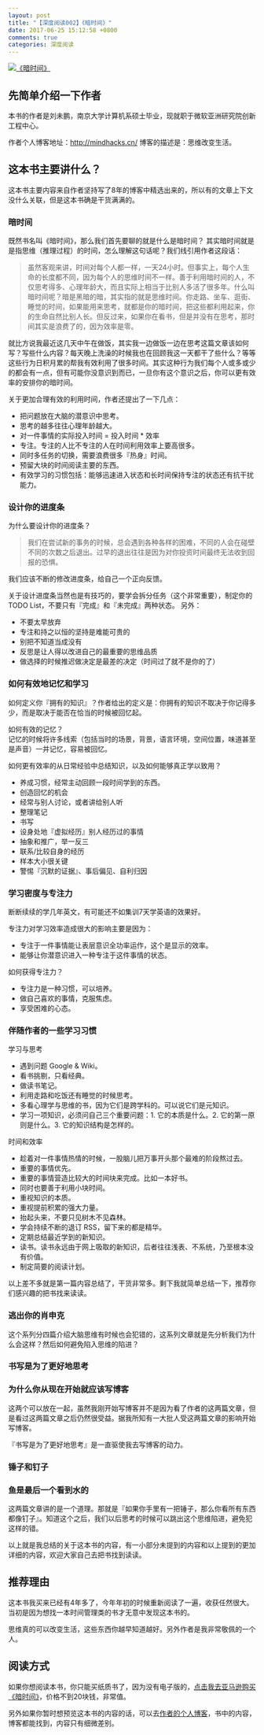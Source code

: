 ```yaml
---
layout: post
title: "【深度阅读002】《暗时间》"
date: 2017-06-25 15:12:58 +0800
comments: true
categories: 深度阅读
---
```


[![《暗时间》](https://images-cn.ssl-images-amazon.com/images/I/41XhpA%2BqiVL._SX358_BO1,204,203,200_.jpg)](https://www.amazon.cn/dp/B005DSK4W8/?ie=UTF8&tag=forecho0c-23)

## 先简单介绍一下作者

本书的作者是刘未鹏，南京大学计算机系硕士毕业，现就职于微软亚洲研究院创新工程中心。

作者个人博客地址：<http://mindhacks.cn/> 
博客的描述是：思维改变生活。

<!--more-->

## 这本书主要讲什么？

这本书主要内容来自作者坚持写了8年的博客中精选出来的，所以有的文章上下文没什么关联，但是这本书确是干货满满的。

### 暗时间

既然书名叫《暗时间》，那么我们首先要聊的就是什么是暗时间？
其实暗时间就是是指思维（推理过程）的时间，怎么理解这句话呢？我们线引用作者这段话：

> 虽然客观来讲，时间对每个人都一样，一天24小时。但事实上，每个人生命的长度都不同，因为每个人的思维时间不一样。善于利用暗时间的人，不仅思考得多、心理年龄大，而且实际上相当于比别人多活了很多年。什么叫暗时间呢？暗是黑暗的暗，其实指的就是思维时间。你走路、坐车、逛街、睡觉的时间，如果能用来思考，就都是你的暗时间，把这些都利用起来，你的生命自然比别人长。但反过来，如果你在看书，但是并没有在思考，那时间其实是浪费了的，因为效率是零。

就比方说我最近这几天中午在做饭，其实我一边做饭一边在思考这篇文章该如何写？写些什么内容？每天晚上洗澡的时候我也在回顾我这一天都干了些什么？等等这些行为日积月累的帮我有效利用了很多时间。其实这种行为我们每个人或多或少的都会有一点，但有可能你没意识到而已，一旦你有这个意识之后，你可以更有效率的安排你的暗时间。

关于更加合理有效的利用时间，作者还提出了一下几点：

- 把问题放在大脑的潜意识中思考。
- 思考的越多往往心理年龄越大。
- 对一件事情的实际投入时间 = 投入时间 * 效率
- 专注。专注的人比不专注的人在时间利用效率上要高很多。
 - 同时多任务的切换，需要浪费很多『热身』时间。
 - 预留大块的时间阅读主要的东西。
 - 有效学习的习惯包括：能够迅速进入状态和长时间保持专注的状态还有抗干扰能力。


### 设计你的进度条

为什么要设计你的进度条？

> 我们在尝试新的事务的时候，总会遇到各种各样的困难，不同的人会在碰壁不同的次数之后退出。过早的退出往往是因为对你投资时间最终无法收到回报的恐惧。

我们应该不断的修改进度条，给自己一个正向反馈。

关于设计进度条当然也是有技巧的，要学会拆分任务（这个非常重要），制定你的 TODO List，不要只有『完成』和『未完成』两种状态。
另外：

- 不要太早放弃
- 专注和持之以恒的坚持是难能可贵的
- 别把不知道当成没有
- 反思是让人得以改进自己的最重要的思维品质
- 做选择的时候推迟做决定是最差的决定（时间过了就不是你的了）

### 如何有效地记忆和学习

如何定义你『拥有的知识』？作者给出的定义是：你拥有的知识不取决于你记得多少，而是取决于能否在恰当的时候被回忆起。

如何有效的记忆？  
记忆的时候将许多线索（包括当时的场景，背景，语言环境，空间位置，味道甚至是声音）一并记忆，容易被回忆。

如何更有效率的从日常经验中总结知识，以及如何能够真正学以致用？

- 养成习惯，经常主动回顾一段时间学到的东西。
- 创造回忆的机会
 - 经常与别人讨论，或者讲给别人听
 - 整理笔记
 - 书写
- 设身处地『虚拟经历』别人经历过的事情
- 抽象和推广，举一反三
- 联系/比较自身的经历
 - 样本大小很关键
 - 警惕『沉默的证据』、事后偏见、自利归因

### 学习密度与专注力
	
断断续续的学几年英文，有可能还不如集训7天学英语的效果好。

专注力对学习效率造成很大的影响主要是因为：

- 专注于一件事情能让表层意识全功率运作，这个是显示的效率。
- 能够让你潜意识进入一种专注于这件事情的状态。

如何获得专注力？

- 专注力是一种习惯，可以培养。
- 做自己喜欢的事情，克服焦虑。
- 享受困难的心态。


### 伴随作者的一些学习习惯

学习与思考 

- 遇到问题 Google & Wiki。
- 看书挑剔，只看经典。
- 做读书笔记。
- 利用走路和吃饭还有睡觉的时候思考。
- 多看心理学与思维的书，因为它们是跨学科的。可以说它们是元知识。
- 学习一项知识，必须问自己三个重要问题：1. 它的本质是什么。2. 它的第一原则是什么。3. 它的知识结构是怎样的。

时间和效率

- 趁着对一件事情热情的时候，一股脑儿把万事开头那个最难的阶段熬过去。
- 重要的事情优先。
- 重要的事情营造比较大的时间块来完成。比如一本好书。
- 同时也要善于利用小块时间。
- 重视知识的本质。
- 重视提前积累的强大力量。
- 抬起头来，不要只见树木不见森林。
- 学会持续不断的退订 RSS，留下来的都是精华。
- 定期总结最近学到的新知识。
- 读书。读书永远由于网上吸取的新知识，后者往往浅表、不系统，乃至根本没有价值。
- 制定简要的阅读计划。

以上差不多就是第一篇内容总结了，干货非常多。剩下我就简单总结一下，推荐你们感兴趣的把书找来读读。

### 逃出你的肖申克

这个系列分四篇介绍大脑思维有时候也会犯错的，这系列文章就是先分析我们为什么会这样？然后如何避免陷入思维的陷进？

### 书写是为了更好地思考
### 为什么你从现在开始就应该写博客

这两个可以放在一起，虽然我刚开始写博客并不是因为看了作者的这两篇文章，但是看过这两篇文章之后仍然很受益。据我所知有一大批人受这两篇文章的影响开始写博客。

『书写是为了更好地思考』是一直驱使我去写博客的动力。

### 锤子和钉子
### 鱼是最后一个看到水的

这两篇文章讲的是一个道理。那就是『如果你手里有一把锤子，那么你看所有东西都像钉子』。知道这个之后，我们以后思考的时候可以跳出这个思维陷进，避免犯这样的错。

以上就是我总结的关于这本书的内容，有一小部分未提到的内容和以上提到的更加详细的内容，欢迎大家自己去把书找到读读。

## 推荐理由

这本书我买来已经有4年多了，今年年初的时候重新阅读了一遍，收获任然很大。当初是因为想找一本时间管理类的书才无意中发现这本书的。

思维真的可以改变生活，这些东西你越早知道越好。另外作者是我非常敬佩的一个人。

## 阅读方式

如果你想阅读本书，你只能买纸质书了，因为没有电子版的，[点击我去亚马逊购买《暗时间》](https://www.amazon.cn/dp/B005DSK4W8/?ie=UTF8&tag=forecho0c-23)，价格不到20块钱，非常值。

另外如果你暂时想预览这本书的内容的话，可以去[作者的个人博客](http://mindhacks.cn/)，书中的内容，博客都能找到，内容只有细微差别。